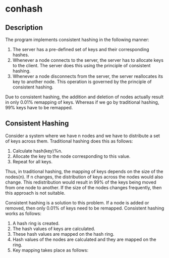 # conhash

## Description

The program implements consistent hashing in the following manner:
1.  The server has a pre-defined set of keys and their corresponding hashes.
2.  Whenever a node connects to the server, the server has to allocate keys to the client. The server does this using the principle of consistent hashing. 
3.  Whenever a node disconnects from the server, the server reallocates its key to another node. This operation is governed by the principle of consistent hashing.

Due to consistent hashing, the addition and deletion of nodes actually result in only 0.01% remapping of keys. Whereas if we go by traditional hashing, 99% keys have to be remapped.

## Consistent Hashing

Consider a system where we have n nodes and we have to distribute a set of keys across them. Traditional hashing does this as follows:
1.  Calculate hash(key)%n.
2.  Allocate the key to the node corresponding to this value.
3.  Repeat for all keys.

Thus, in traditional hashing, the mapping of keys depends on the size of the nodes(n). If n changes, the distribution of keys across the nodes would also change. This redistribution would result in 99% of the keys being moved from one node to another. If the size of the nodes changes frequently, then this approach is not suitable.

Consistent hashing is a solution to this problem. If a node is added or removed, then only 0.01% of keys need to be remapped. Consistent hashing works as follows:
1.  A hash ring is created.
2.  The hash values of keys are calculated.
3.  These hash values are mapped on the hash ring.
4.  Hash values of the nodes are calculated and they are mapped on the ring.
5. Key mapping takes place as follows:
